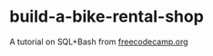 # build-a-bike-rental-shop
A tutorial on SQL+Bash from [freecodecamp.org](https://freecodecamp.org)
